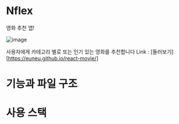 # Nflex

영화 추천 앱!

![image](https://user-images.githubusercontent.com/41333676/179671907-f9fa41af-7de2-4fad-a923-ce794a356192.png)

사용자에게 카테고리 별로 또는 인기 있는 영화를 추천합니다
Link : [둘러보기][https://euneu.github.io/react-movie/]


# 기능과 파일 구조

# 사용 스택
